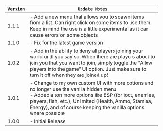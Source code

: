 | `Version` | `Update Notes`                                                                                                                                                                                                                                                                   |
|-----------|----------------------------------------------------------------------------------------------------------------------------------------------------------------------------------------------------------------------------------------------------------------------------------|
| 1.1.1     | - Add a new menu that allows you to spawn items from a list. Can right click on some items to use them. Keep in mind the use is a little experimental as it can cause errors on some objects.                                                                                    |
| 1.1.0     | - Fix for the latest game version                                                                                                                                                                                                                                                |
| 1.0.2     | - Add in the ability to deny all players joining your world until you say so. When there are players about to join you that you want to join, simply toggle the "Allow players into the game" UI option. Just make sure to turn it off when they are joined up!                  |
| 1.0.1     | - Change to my own custom UI with more options and no longer use the vanilla hidden menu<br/> - Added a ton more options like ESP (for loot, enemies, players, fish, etc.), Unlimited (Health, Ammo, Stamina, Energy), and of course keeping the vanilla options where possible. |
| 1.0.0     | - Initial Release                                                                                                                                                                                                                                                                |